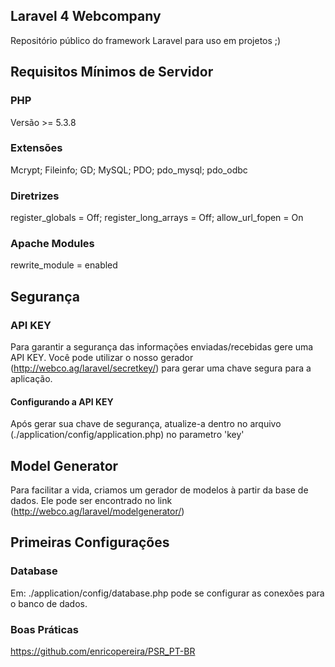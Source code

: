 ## Laravel 4 Webcompany

Repositório público do framework Laravel para uso em projetos ;)

## Requisitos Mínimos de Servidor

### PHP
Versão >= 5.3.8

### Extensões
Mcrypt;
Fileinfo;
GD;
MySQL;
PDO;
pdo_mysql;
pdo_odbc

### Diretrizes
register_globals = Off;
register_long_arrays = Off;
allow_url_fopen = On

### Apache Modules
rewrite_module = enabled

## Segurança

### API KEY
Para garantir a segurança das informações enviadas/recebidas gere uma API KEY.
Você pode utilizar o nosso gerador (http://webco.ag/laravel/secretkey/) para gerar uma chave segura para a aplicação.

#### Configurando a API KEY
Após gerar sua chave de segurança, atualize-a dentro no arquivo (./application/config/application.php) no parametro 'key'

## Model Generator

Para facilitar a vida, criamos um gerador de modelos à partir da base de dados.
Ele pode ser encontrado no link (http://webco.ag/laravel/modelgenerator/)

## Primeiras Configurações

### Database

Em: ./application/config/database.php pode se configurar as conexões para o banco de dados.

### Boas Práticas

https://github.com/enricopereira/PSR_PT-BR